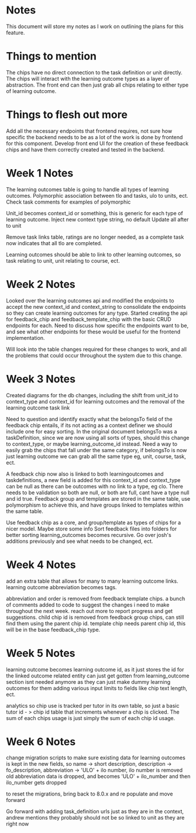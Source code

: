 # Notes

This document will store my notes as I work on outlining the plans for this feature.

# Things to mention
The chips have no direct connection to the task definition or unit directly. The chips will interact with the learning outcome types as a layer of abstraction. The front end can then just grab all chips relating to either type of learning outcome.

# Things to flesh out more
Add all the necessary endpoints that frontend requires, not sure how specific the backend needs to be as a lot of the work is done by frontend for this component.
Develop front end UI for the creation of these feedback chips and have them correctly created and tested in the backend.

# Week 1 Notes

The learning outcomes table is going to handle all types of learning outcomes.
Polymorphic association between tlo and tasks, ulo to units, ect.
Check task comments for examples of polymorphic

Unit_id becomes context_id or something, this is generic for each type of learning outcome.
Inject new context type string, no default
Update all after to unit

Remove task links table, ratings are no longer needed, as a complete task now indicates that all tlo are completed.

Learning outcomes should be able to link to other learning outcomes, so task relating to unit, unit relating to course, ect.

# Week 2 Notes

Looked over the learning outcomes api and modified the endpoints to accept the new context_id and context_string to consolidate the endpoints so they can create learning outcomes for any type.
Started creating the api for feedback_chip and feedback_template_chip with the basic CRUD endpoints for each.
Need to discuss how specific the endpoints want to be, and see what other endpoints for these would be useful for the frontend implementation.

Will look into the table changes required for these changes to work, and all the problems that could occur throughout the system due to this change.

# Week 3 Notes

Created diagrams for the db changes, including the shift from unit_id to context_type and context_id for learning outcomes and the removal of the learning outcome task link

Need to question and identify exactly what the belongsTo field of the feedback chip entails, if its not acting as a context definer we should include one for easy sorting.
In the original document belongsTo was a taskDefinition, since we are now using all sorts of types, should this change to context_type, or maybe learning_outcome_id instead.
Need a way to easily grab the chips that fall under the same category, if belongsTo is now just learning outcome we can grab all the same type eg, unit, course, task, ect.

A feedback chip now also is linked to both learningoutcomes and taskdefinitions, a new field is added for this
context_id and context_type can be null as there can be outcomes with no link to a type, eg clo. There needs to be validation so both are null, or both are full, cant have a type null and id true.
Feedback group and templates are stored in the same table, use polymorphism to achieve this, and have groups linked to templates within the same table.

Use feedback chip as a core, and group/template as types of chips for a nicer model.
Maybe store some info 
Sort feedback files into folders for better sorting
learning_outcomes becomes recursive.
Go over josh's additions previously and see what needs to be changed, ect.

# Week 4 Notes

add an extra table that allows for many to many learning outcome links.
learning outcome abbreviation becomes tags.

abbreviation and order is removed from feedback template chips.
a bunch of comments added to code to suggest the changes i need to make throughout the next week.
reach out more to report progress and get suggestions.
child chip id is removed from feedback group chips, can still find them using the parent chip id.
template chip needs parent chip id, this will be in the base feedback_chip type.

# Week 5 Notes
learning outcome becomes learning outcome id, as it just stores the id for the linked outcome
related entity can just get gotten from learning_outcome
section isnt needed anymore as they can just make dummy learning outcomes for them
adding various input limits to fields like chip text length, ect.

analytics
so chip use is tracked per tutor in its own table, so just a basic tutor id - > chip id table that increments whenever a chip is clicked. The sum of each chips usage is just simply the sum of each chip id usage.

# Week 6 Notes
change migration scripts to make sure existing data for learning outcomes is kept in the new fields, so name -> short description, description -> fo_description, abbreviation -> 'ULO' + ilo number, ilo number is removed
old abbreviation data is dropped, and becomes 'ULO' + ilo_number and then ilo_number gets dropped

to reset the migrations, bring back to 8.0.x and re populate and move forward

Go forward with adding task_definition urls just as they are in the context, andrew mentions they probably should not be so linked to unit as they are right now
